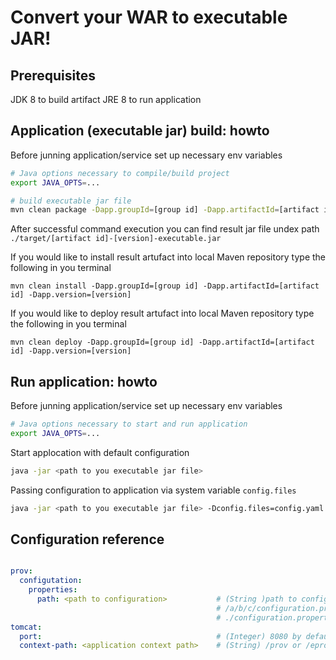 # Convert your WAR to executable JAR!

## Prerequisites

JDK 8 to build artifact
JRE 8 to run application

## Application (executable jar) build: howto

Before junning application/service set up necessary env variables

```sh
# Java options necessary to compile/build project
export JAVA_OPTS=...
```

```sh
# build executable jar file
mvn clean package -Dapp.groupId=[group id] -Dapp.artifactId=[artifact id] -Dapp.version=[version]
```
After successful command execution you can find result jar file undex path ```./target/[artifact id]-[version]-executable.jar```

If you would like to install result artufact into local Maven repository type the following in you terminal
```
mvn clean install -Dapp.groupId=[group id] -Dapp.artifactId=[artifact id] -Dapp.version=[version]
```

If you would like to deploy result artufact into local Maven repository type the following in you terminal
```
mvn clean deploy -Dapp.groupId=[group id] -Dapp.artifactId=[artifact id] -Dapp.version=[version]
```

## Run application: howto

Before junning application/service set up necessary env variables

```sh
# Java options necessary to start and run application
export JAVA_OPTS=...
```

Start applocation with default configuration
```sh
java -jar <path to you executable jar file>
```

Passing configuration to application via system variable `config.files`
```sh
java -jar <path to you executable jar file> -Dconfig.files=config.yaml
```



## Configuration reference
```yaml

prov:
  configutation:
    properties:
      path: <path to configuration>           # (String )path to configuration.properties file, examples
                                              # /a/b/c/configuration.properties
                                              # ./configuration.properties
tomcat:
  port:                                       # (Integer) 8080 by default
  context-path: <application context path>    # (String) /prov or /eprocurement/prov or / or ...
```



